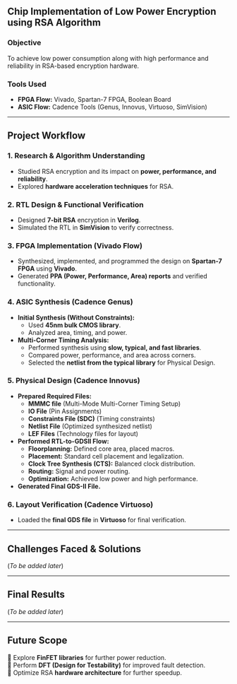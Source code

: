 
## **Chip Implementation of Low Power Encryption using RSA Algorithm**  

### **Objective**  
To achieve low power consumption along with high performance and reliability in RSA-based encryption hardware.  

### **Tools Used**  
- **FPGA Flow:** Vivado, Spartan-7 FPGA, Boolean Board  
- **ASIC Flow:** Cadence Tools (Genus, Innovus, Virtuoso, SimVision)  

---

## **Project Workflow**  

### **1. Research & Algorithm Understanding**  
- Studied RSA encryption and its impact on **power, performance, and reliability**.  
- Explored **hardware acceleration techniques** for RSA.  

### **2. RTL Design & Functional Verification**  
- Designed **7-bit RSA** encryption in **Verilog**.  
- Simulated the RTL in **SimVision** to verify correctness.  

### **3. FPGA Implementation (Vivado Flow)**  
- Synthesized, implemented, and programmed the design on **Spartan-7 FPGA** using **Vivado**.  
- Generated **PPA (Power, Performance, Area) reports** and verified functionality.  

### **4. ASIC Synthesis (Cadence Genus)**  
- **Initial Synthesis (Without Constraints):**  
  - Used **45nm bulk CMOS library**.  
  - Analyzed area, timing, and power.  
- **Multi-Corner Timing Analysis:**  
  - Performed synthesis using **slow, typical, and fast libraries**.  
  - Compared power, performance, and area across corners.  
  - Selected the **netlist from the typical library** for Physical Design.  

### **5. Physical Design (Cadence Innovus)**
- **Prepared Required Files:**  
  - **MMMC file** (Multi-Mode Multi-Corner Timing Setup)  
  - **IO File** (Pin Assignments)  
  - **Constraints File (SDC)** (Timing constraints)  
  - **Netlist File** (Optimized synthesized netlist)  
  - **LEF Files** (Technology files for layout)  
- **Performed RTL-to-GDSII Flow:**  
  - **Floorplanning:** Defined core area, placed macros.  
  - **Placement:** Standard cell placement and legalization.  
  - **Clock Tree Synthesis (CTS):** Balanced clock distribution.  
  - **Routing:** Signal and power routing.  
  - **Optimization:** Achieved low power and high performance.  
- **Generated Final GDS-II File.**  

### **6. Layout Verification (Cadence Virtuoso)**
- Loaded the **final GDS file** in **Virtuoso** for final verification.  

---

## **Challenges Faced & Solutions**  
(*To be added later*)  

---

## **Final Results**  
(*To be added later*)  

---

## **Future Scope**  
🔹 Explore **FinFET libraries** for further power reduction.  
🔹 Perform **DFT (Design for Testability)** for improved fault detection.  
🔹 Optimize RSA **hardware architecture** for further speedup.  

